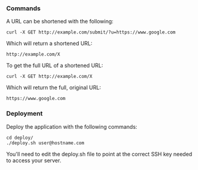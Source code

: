 ### Commands

A URL can be shortened with the following:

    curl -X GET http://example.com/submit/?u=https://www.google.com

Which will return a shortened URL:
    
    http://example.com/X

To get the full URL of a shortened URL:
    
    curl -X GET http://example.com/X

Which will return the full, original URL:

    https://www.google.com

### Deployment

Deploy the application with the following commands:

    cd deploy/
    ./deploy.sh user@hostname.com

You'll need to edit the deploy.sh file to point at the correct SSH key needed to access your server.
